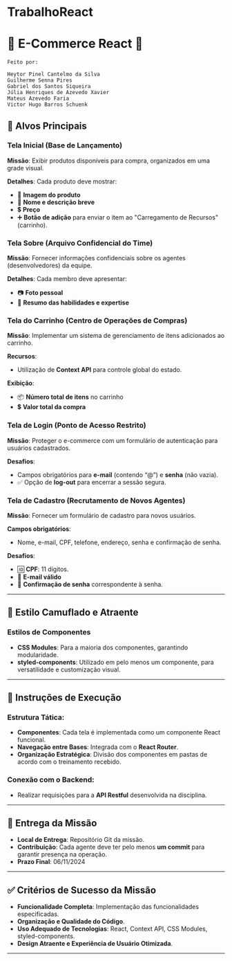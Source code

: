 # TrabalhoReact
# 🛒 **E-Commerce React** 🛒

    Feito por: 

    Heytor Pinel Cantelmo da Silva
    Guilherme Senna Pires
    Gabriel dos Santos Siqueira
    Júlia Henriques de Azevedo Xavier
    Mateus Azevedo Faria
    Victor Hugo Barros Schuenk



## 🌟 Alvos Principais

### **Tela Inicial (Base de Lançamento)**

**Missão**: Exibir produtos disponíveis para compra, organizados em uma grade visual.

**Detalhes**: Cada produto deve mostrar:
- 📸 **Imagem do produto**
- 📝 **Nome e descrição breve**
- 💲 **Preço**
- ➕ **Botão de adição** para enviar o item ao "Carregamento de Recursos" (carrinho).

### **Tela Sobre (Arquivo Confidencial do Time)**

**Missão**: Fornecer informações confidenciais sobre os agentes (desenvolvedores) da equipe.

**Detalhes**: Cada membro deve apresentar:
- 📷 **Foto pessoal**
- 🧩 **Resumo das habilidades e expertise**

### **Tela do Carrinho (Centro de Operações de Compras)**

**Missão**: Implementar um sistema de gerenciamento de itens adicionados ao carrinho.

**Recursos**:
- Utilização de **Context API** para controle global do estado.
  
**Exibição**:
- 📦 **Número total de itens** no carrinho
- 💲 **Valor total da compra**

### **Tela de Login (Ponto de Acesso Restrito)**

**Missão**: Proteger o e-commerce com um formulário de autenticação para usuários cadastrados.

**Desafios**:
- Campos obrigatórios para **e-mail** (contendo “@”) e **senha** (não vazia).
- ✅ Opção de **log-out** para encerrar a sessão segura.

### **Tela de Cadastro (Recrutamento de Novos Agentes)**

**Missão**: Fornecer um formulário de cadastro para novos usuários.

**Campos obrigatórios**:
- Nome, e-mail, CPF, telefone, endereço, senha e confirmação de senha.

**Desafios**:
- 🆔 **CPF**: 11 dígitos.
- 📧 **E-mail válido**
- 🔑 **Confirmação de senha** correspondente à senha.

---

## 🎨 Estilo Camuflado e Atraente

### **Estilos de Componentes**

- **CSS Modules**: Para a maioria dos componentes, garantindo modularidade.
- **styled-components**: Utilizado em pelo menos um componente, para versatilidade e customização visual.

---

## 🚀 Instruções de Execução

### **Estrutura Tática**:

- **Componentes**: Cada tela é implementada como um componente React funcional.
- **Navegação entre Bases**: Integrada com o **React Router**.
- **Organização Estratégica**: Divisão dos componentes em pastas de acordo com o treinamento recebido.

### **Conexão com o Backend**:

- Realizar requisições para a **API Restful** desenvolvida na disciplina.

---

## 📝 Entrega da Missão

- **Local de Entrega**: Repositório Git da missão.
- **Contribuição**: Cada agente deve ter pelo menos **um commit** para garantir presença na operação.
- **Prazo Final**: 06/11/2024

---

## ✅ Critérios de Sucesso da Missão

- **Funcionalidade Completa**: Implementação das funcionalidades especificadas.
- **Organização e Qualidade do Código**.
- **Uso Adequado de Tecnologias**: React, Context API, CSS Modules, styled-components.
- **Design Atraente e Experiência de Usuário Otimizada**.

---
